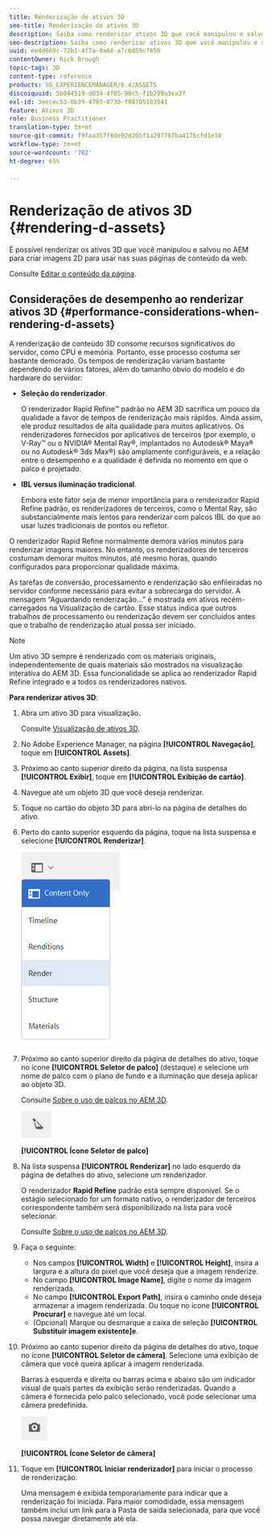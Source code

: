 ```yaml
---
title: Renderização de ativos 3D
seo-title: Renderização de ativos 3D
description: Saiba como renderizar ativos 3D que você manipulou e salvou no AEM para criar imagens 2D para suas páginas da Web.
seo-description: Saiba como renderizar ativos 3D que você manipulou e salvou no AEM para criar imagens 2D para suas páginas da Web.
uuid: ee4d669c-72b1-4f7a-9a68-a7c6d59c7856
contentOwner: Rick Brough
topic-tags: 3D
content-type: reference
products: SG_EXPERIENCEMANAGER/6.4/ASSETS
discoiquuid: 5b044519-d034-4f05-98c5-f1b299a3ea37
exl-id: 3eecec53-0b39-4783-8730-f08705183941
feature: Ativos 3D
role: Business Practitioner
translation-type: tm+mt
source-git-commit: f9faa357f8de92d205f1a297767ba4176cfd1e10
workflow-type: tm+mt
source-wordcount: '702'
ht-degree: 65%

---
```


# Renderização de ativos 3D {#rendering-d-assets}

É possível renderizar os ativos 3D que você manipulou e salvou no AEM para criar imagens 2D para usar nas suas páginas de conteúdo da web.

Consulte [Editar o conteúdo da página](/help/sites-authoring/qg-page-authoring.md#editing-your-page-content).

## Considerações de desempenho ao renderizar ativos 3D {#performance-considerations-when-rendering-d-assets}

A renderização de conteúdo 3D consome recursos significativos do servidor, como CPU e memória. Portanto, esse processo costuma ser bastante demorado. Os tempos de renderização variam bastante dependendo de vários fatores, além do tamanho óbvio do modelo e do hardware do servidor:

* **Seleção do renderizador**.

   O renderizador Rapid Refine™ padrão no AEM 3D sacrifica um pouco da qualidade a favor de tempos de renderização mais rápidos. Ainda assim, ele produz resultados de alta qualidade para muitos aplicativos. Os renderizadores fornecidos por aplicativos de terceiros (por exemplo, o V-Ray™ ou o NVIDIA® Mental Ray®, implantados no Autodesk® Maya® ou no Autodesk® 3ds Max®) são amplamente configuráveis, e a relação entre o desempenho e a qualidade é definida no momento em que o palco é projetado.

* **IBL versus iluminação tradicional**.

   Embora este fator seja de menor importância para o renderizador Rapid Refine padrão, os renderizadores de terceiros, como o Mental Ray, são substancialmente mais lentos para renderizar com palcos IBL do que ao usar luzes tradicionais de pontos ou refletor.

O renderizador Rapid Refine normalmente demora vários minutos para renderizar imagens maiores. No entanto, os renderizadores de terceiros costumam demorar muitos minutos, até mesmo horas, quando configurados para proporcionar qualidade máxima.

As tarefas de conversão, processamento e renderização são enfileiradas no servidor conforme necessário para evitar a sobrecarga do servidor. A mensagem “Aguardando renderização...” é mostrada em ativos recém-carregados na Visualização de cartão. Esse status indica que outros trabalhos de processamento ou renderização devem ser concluídos antes que o trabalho de renderização atual possa ser iniciado.

>[!NOTE]
>
>Um ativo 3D sempre é renderizado com os materiais originais, independentemente de quais materiais são mostrados na visualização interativa do AEM 3D. Essa funcionalidade se aplica ao renderizador Rapid Refine integrado e a todos os renderizadores nativos.

**Para renderizar ativos 3D**:

1. Abra um ativo 3D para visualização.

   Consulte [Visualização de ativos 3D](viewing-3d-assets.md).

1. No Adobe Experience Manager, na página **[!UICONTROL Navegação]**, toque em **[!UICONTROL Assets]**.
1. Próximo ao canto superior direito da página, na lista suspensa **[!UICONTROL Exibir]**, toque em **[!UICONTROL Exibição de cartão]**.
1. Navegue até um objeto 3D que você deseja renderizar.
1. Toque no cartão do objeto 3D para abri-lo na página de detalhes do ativo.
1. Perto do canto superior esquerdo da página, toque na lista suspensa e selecione **[!UICONTROL Renderizar]**.

   ![chlimage_1-369](assets/chlimage_1-369.png)

1. Próximo ao canto superior direito da página de detalhes do ativo, toque no ícone **[!UICONTROL Seletor de palco]** (destaque) e selecione um nome de palco com o plano de fundo e a iluminação que deseja aplicar ao objeto 3D.

   Consulte [Sobre o uso de palcos no AEM 3D](about-the-use-of-stages-in-aem-3d.md).

   ![chlimage_1-370](assets/chlimage_1-370.png)

   **[!UICONTROL Ícone Seletor de palco]**

1. Na lista suspensa **[!UICONTROL Renderizar]** no lado esquerdo da página de detalhes do ativo, selecione um renderizador.

   O renderizador **Rapid Refine** padrão está sempre disponível. Se o estágio selecionado for um formato nativo, o renderizador de terceiros correspondente também será disponibilizado na lista para você selecionar.

   Consulte [Sobre o uso de palcos no AEM 3D](about-the-use-of-stages-in-aem-3d.md).

1. Faça o seguinte:

   * Nos campos **[!UICONTROL Width]** e **[!UICONTROL Height]**, insira a largura e a altura do pixel que você deseja que a imagem renderize.
   * No campo **[!UICONTROL Image Name]**, digite o nome da imagem renderizada.
   * No campo **[!UICONTROL Export Path]**, insira o caminho onde deseja armazenar a imagem renderizada. Ou toque no ícone **[!UICONTROL Procurar]** e navegue até um local.
   * (Opcional) Marque ou desmarque a caixa de seleção **[!UICONTROL Substituir imagem existente]e**.

1. Próximo ao canto superior direito da página de detalhes do ativo, toque no ícone **[!UICONTROL Seletor de câmera]**. Selecione uma exibição de câmera que você queira aplicar à imagem renderizada.

   Barras à esquerda e direita ou barras acima e abaixo são um indicador visual de quais partes da exibição serão renderizadas. Quando a câmera é fornecida pelo palco selecionado, você pode selecionar uma câmera predefinida.

   ![chlimage_1-371](assets/chlimage_1-371.png)

   **[!UICONTROL Ícone Seletor de câmera]**

1. Toque em **[!UICONTROL Iniciar renderizador]** para iniciar o processo de renderização.

   Uma mensagem é exibida temporariamente para indicar que a renderização foi iniciada. Para maior comodidade, essa mensagem também inclui um link para a Pasta de saída selecionada, para que você possa navegar diretamente até ela.
